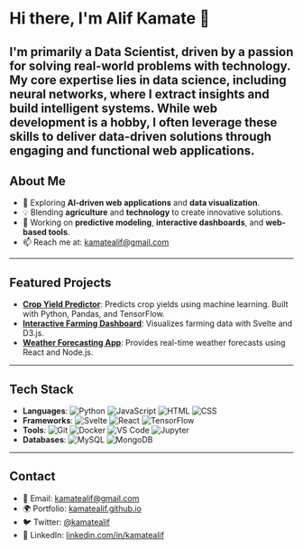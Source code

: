 # Hi there, I'm Alif Kamate 👋

I'm primarily a Data Scientist, driven by a passion for solving real-world problems with technology. My core expertise lies in data science, including neural networks, where I extract insights and build intelligent systems. While web development is a hobby, I often leverage these skills to deliver data-driven solutions through engaging and functional web applications.
---

## About Me

- 🌱 Exploring **AI-driven web applications** and **data visualization**.
- 💡 Blending **agriculture** and **technology** to create innovative solutions.
- 🔭 Working on **predictive modeling**, **interactive dashboards**, and **web-based tools**.
- 📫 Reach me at: [kamatealif@gmail.com](mailto:kamatealip1@gmail.com)

---

## Featured Projects

- **[Crop Yield Predictor](https://github.com/kamatealif/crop-yield-predictor)**: Predicts crop yields using machine learning. Built with Python, Pandas, and TensorFlow.
- **[Interactive Farming Dashboard](https://github.com/kamatealif/farming-dashboard)**: Visualizes farming data with Svelte and D3.js.
- **[Weather Forecasting App](https://github.com/kamatealif/weather-forecasting-app)**: Provides real-time weather forecasts using React and Node.js.

---

## Tech Stack

- **Languages**: ![Python](https://img.shields.io/badge/-Python-3776AB?style=flat&logo=python&logoColor=white) ![JavaScript](https://img.shields.io/badge/-JavaScript-F7DF1E?style=flat&logo=javascript&logoColor=black) ![HTML](https://img.shields.io/badge/-HTML-E34F26?style=flat&logo=html5&logoColor=white) ![CSS](https://img.shields.io/badge/-CSS-1572B6?style=flat&logo=css3&logoColor=white)
- **Frameworks**: ![Svelte](https://img.shields.io/badge/-Svelte-FF3E00?style=flat&logo=svelte&logoColor=white) ![React](https://img.shields.io/badge/-React-61DAFB?style=flat&logo=react&logoColor=black) ![TensorFlow](https://img.shields.io/badge/-TensorFlow-FF6F00?style=flat&logo=tensorflow&logoColor=white)
- **Tools**: ![Git](https://img.shields.io/badge/-Git-F05032?style=flat&logo=git&logoColor=white) ![Docker](https://img.shields.io/badge/-Docker-2496ED?style=flat&logo=docker&logoColor=white) ![VS Code](https://img.shields.io/badge/-VS%20Code-007ACC?style=flat&logo=visual-studio-code&logoColor=white) ![Jupyter](https://img.shields.io/badge/-Jupyter-F37626?style=flat&logo=jupyter&logoColor=white)
- **Databases**: ![MySQL](https://img.shields.io/badge/-MySQL-4479A1?style=flat&logo=mysql&logoColor=white) ![MongoDB](https://img.shields.io/badge/-MongoDB-47A248?style=flat&logo=mongodb&logoColor=white)

---

## Contact

- 📧 Email: [kamatealif@gmail.com](mailto:alipkamate83@@gmail.com)
- 🌍 Portfolio: [kamatealif.github.io](https://kamatealif.github.io)
- 🐦 Twitter: [@kamatealif](https://twitter.com/kamatealif)
- 💼 LinkedIn: [linkedin.com/in/kamatealif](https://www.linkedin.com/in/alip-kamate-722917261/)

